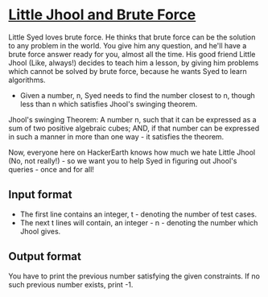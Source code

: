 # [Little Jhool and Brute Force][link]

Little Syed loves brute force. He thinks that brute force can be the solution to any problem in the world. You give him any question, and he'll have a brute force answer ready for you, almost all the time. His good friend Little Jhool (Like, always!) decides to teach him a lesson, by giving him problems which cannot be solved by brute force, because he wants Syed to learn algorithms.

- Given a number, n, Syed needs to find the number closest to n, though less than n which satisfies Jhool's swinging theorem.

Jhool's swinging Theorem: A number n, such that it can be expressed as a sum of two positive algebraic cubes; AND, if that number can be expressed in such a manner in more than one way - it satisfies the theorem.

Now, everyone here on HackerEarth knows how much we hate Little Jhool (No, not really!) - so we want you to help Syed in figuring out Jhool's queries - once and for all!

## Input format

- The first line contains an integer, t - denoting the number of test cases.
- The next t lines will contain, an integer - n - denoting the number which Jhool gives.

## Output format

You have to print the previous number satisfying the given constraints. If no such previous number exists, print -1.

[link]: https://www.hackerearth.com/practice/basic-programming/implementation/basics-of-implementation/practice-problems/algorithm/little-jhool-and-brute-force-18/
